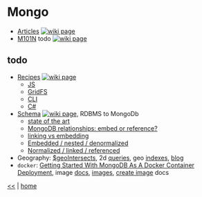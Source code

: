 # Mongo

- [Articles](MongoArticles.md) [![wiki page](https://img.shields.io/badge/wiki-page-green.svg)](MongoArticles.md)
- [M101N](M101N.md) todo [![wiki page](https://img.shields.io/badge/wiki-page-green.svg)](M101N.md)

## todo

- [Recipes](MongoRecipes.md) [![wiki page](https://img.shields.io/badge/wiki-page-green.svg)](MongoRecipes.md)
  - [JS](MongoRecipes.md#js)
  - [GridFS](MongoRecipes.md#gridfs)
  - [CLI](MongoRecipes.md#cli)
  - [C#](MongoRecipes.md#c)
- [Schema](MongoSchema.md) [![wiki page](https://img.shields.io/badge/wiki-page-green.svg)](MongoSchema.md), RDBMS to MongoDb
  - [state of the art](MongoSchema.md#state-of-the-art)
  - [MongoDB relationships: embed or reference?](MongoSchema.md#mongodb-relationships-embed-or-reference)
  - [linking vs embedding](MongoSchema.md#linking-vs-embedding)
  - [Embedded / nested / denormalized](MongoSchema.md#embedded--nested--denormalized)
  - [Normalized / linked / referenced](MongoSchema.md#normalized--linked--referenced)
- Geography: [$geoIntersects](https://docs.mongodb.com/manual/reference/operator/query/geoIntersects/), 2d [queries](https://docs.mongodb.com/manual/geospatial-queries/), geo [indexes](https://stackoverflow.com/questions/29249828/how-store-latitude-and-longitude-in-mongodb-collection-and-how-to-use-it-with-s), [blog](https://myadventuresincoding.wordpress.com/2011/10/02/mongodb-geospatial-queries/)
- `docker`: [Getting Started With MongoDB As A Docker Container Deployment](https://www.thepolyglotdeveloper.com/2019/01/getting-started-mongodb-docker-container-deployment/), image [docs](https://docs.docker.com/samples/library/mongo/), [images](https://hub.docker.com/_/mongo), [create image](https://docs.mongodb.com/manual/tutorial/install-mongodb-enterprise-with-docker/) docs

[<<](../nosql.md) | [home](../../README.md)